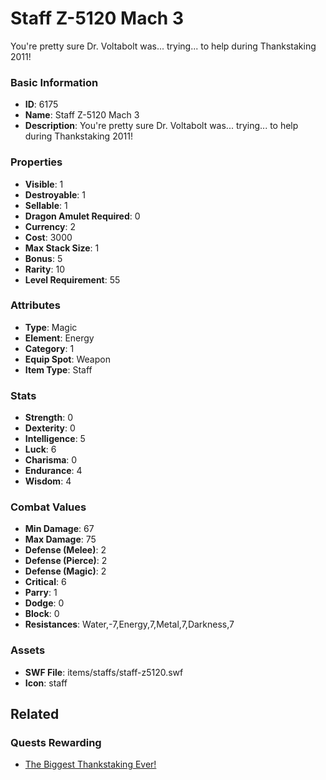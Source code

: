 # Staff Z-5120 Mach 3

You're pretty sure Dr. Voltabolt was... trying... to help during Thankstaking 2011!

### Basic Information

- **ID**: 6175
- **Name**: Staff Z-5120 Mach 3
- **Description**: You&#039;re pretty sure Dr. Voltabolt was... trying... to help during Thankstaking 2011!

### Properties

- **Visible**: 1
- **Destroyable**: 1
- **Sellable**: 1
- **Dragon Amulet Required**: 0
- **Currency**: 2
- **Cost**: 3000
- **Max Stack Size**: 1
- **Bonus**: 5
- **Rarity**: 10
- **Level Requirement**: 55

### Attributes

- **Type**: Magic
- **Element**: Energy
- **Category**: 1
- **Equip Spot**: Weapon
- **Item Type**: Staff

### Stats

- **Strength**: 0
- **Dexterity**: 0
- **Intelligence**: 5
- **Luck**: 6
- **Charisma**: 0
- **Endurance**: 4
- **Wisdom**: 4

### Combat Values

- **Min Damage**: 67
- **Max Damage**: 75
- **Defense (Melee)**: 2
- **Defense (Pierce)**: 2
- **Defense (Magic)**: 2
- **Critical**: 6
- **Parry**: 1
- **Dodge**: 0
- **Block**: 0
- **Resistances**: Water,-7,Energy,7,Metal,7,Darkness,7

### Assets

- **SWF File**: items/staffs/staff-z5120.swf
- **Icon**: staff

## Related

### Quests Rewarding

- [The Biggest Thankstaking Ever!](../quests/837-the-biggest-thankstaking-ever.md)

